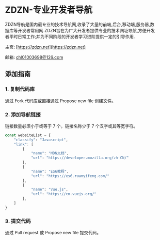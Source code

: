# ZDZN-专业开发者导航
ZDZN导航是国内最专业的技术导航网,收录了大量的前端,后台,移动端,服务器,数据库等开发者常用网.ZDZN旨在为广大开发者提供专业的技术网址导航,方便开发者平时日常工作;并为不同阶段的开发者学习进阶提供一定的引导作用.

主页: [https://zdzn.net](https://zdzn.net)

邮箱: [chl01003698@126.com]()

## 添加指南

### 1. 复制代码库
通过 Fork 代码库或直接通过 Propose new file 创建文件。

### 2. 添加导航链接
链接数量必须小于或等于 7 个，链接名称少于 7 个汉字或其等宽字符。
```javascript
const websiteList = {
	"classify": "Javascript",
	"link": [
		{
			"name": "MDN文档",
			"url": "https://developer.mozilla.org/zh-CN/"
		},
		{
			"name": "ES6教程",
			"url": "https://es6.ruanyifeng.com/"
		},
		{
			"name": "Vue.js",
			"url": "https://cn.vuejs.org/"
		},
	]
}
```

### 3. 提交代码
通过 Pull request 或 Propose new file 提交代码。